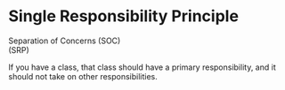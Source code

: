 # Single Responsibility Principle  

Separation of Concerns (SOC)  
(SRP)   

If you have a class, that class should have a primary responsibility, and it should not take on other responsibilities.   
